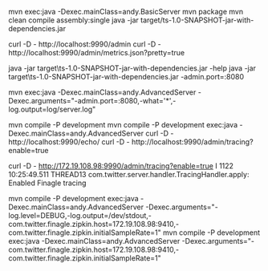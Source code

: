 mvn exec:java -Dexec.mainClass=andy.BasicServer
mvn package
mvn clean compile assembly:single
java -jar target/ts-1.0-SNAPSHOT-jar-with-dependencies.jar

curl -D - http://localhost:9990/admin
curl -D - http://localhost:9990/admin/metrics.json?pretty=true

java -jar target\ts-1.0-SNAPSHOT-jar-with-dependencies.jar -help
java -jar target\ts-1.0-SNAPSHOT-jar-with-dependencies.jar -admin.port=:8080

mvn exec:java -Dexec.mainClass=andy.AdvancedServer -Dexec.arguments="-admin.port=:8080,-what='*',-log.output=log/server.log"


mvn compile -P development
mvn compile -P development exec:java -Dexec.mainClass=andy.AdvancedServer
curl -D - http://localhost:9990/echo/
curl -D - http://localhost:9990/admin/tracing?enable=true


curl -D -  http://172.19.108.98:9990/admin/tracing?enable=true
I 1122 10:25:49.511 THREAD13 com.twitter.server.handler.TracingHandler.apply: Enabled Finagle tracing


mvn compile -P development exec:java -Dexec.mainClass=andy.AdvancedServer -Dexec.arguments="-log.level=DEBUG,-log.output=/dev/stdout,-com.twitter.finagle.zipkin.host=172.19.108.98:9410,-com.twitter.finagle.zipkin.initialSampleRate=1"
mvn compile -P development exec:java -Dexec.mainClass=andy.AdvancedServer -Dexec.arguments="-com.twitter.finagle.zipkin.host=172.19.108.98:9410,-com.twitter.finagle.zipkin.initialSampleRate=1"
